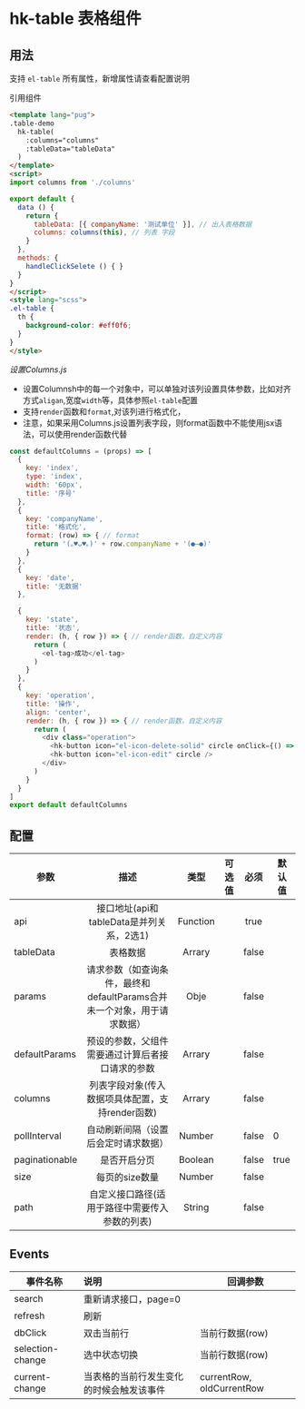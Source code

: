 # hk-table 表格组件

## 用法
支持 `el-table` 所有属性，新增属性请查看配置说明

<template>
  <hk-table-demo/>
</template>

引用组件

```html
<template lang="pug">
.table-demo
  hk-table(
    :columns="columns"
    :tableData="tableData"
  )
</template>
<script>
import columns from './columns'

export default {
  data () {
    return {
      tableData: [{ companyName: '测试单位' }], // 出入表格数据
      columns: columns(this), // 列表 字段
    }
  },
  methods: {
    handleClickSelete () { }
  }
}
</script>
<style lang="scss">
.el-table {
  th {
    background-color: #eff0f6;
  }
}
</style>

```
*设置Columns.js*
- 设置Columnsh中的每一个对象中，可以单独对该列设置具体参数，比如对齐方式`aligan`,宽度`width`等，具体参照`el-table`配置
- 支持`render`函数和`format`,对该列进行格式化，
- 注意，如果采用Columns.js设置列表字段，则format函数中不能使用jsx语法，可以使用render函数代替
```js
const defaultColumns = (props) => [
  {
    key: 'index',
    type: 'index',
    width: '60px',
    title: '序号'
  },
  {
    key: 'companyName',
    title: '格式化',
    format: (row) => { // format
      return '(｡♥ᴗ♥｡)' + row.companyName + '(●—●)'
    }
  },
  {
    key: 'date',
    title: '无数据'
  },

  {
    key: 'state',
    title: '状态',
    render: (h, { row }) => { // render函数，自定义内容
      return (
        <el-tag>成功</el-tag>
      )
    }
  },
  {
    key: 'operation',
    title: '操作',
    align: 'center',
    render: (h, { row }) => { // render函数，自定义内容
      return (
        <div class="operation">
          <hk-button icon="el-icon-delete-solid" circle onClick={() => props.handleClickSelete()} />
          <hk-button icon="el-icon-edit" circle />
        </div>
      )
    }
  }
]
export default defaultColumns

```

## 配置

| 参数    | 描述 | 类型 | 可选值 | 必须 | 默认值 |
| --      |:----: | :--: | :--: | :--: | -- |
| api     | 接口地址(api和tableData是并列关系，2选1) | Function |  | true |  |
| tableData | 表格数据 | Arrary |  | false |  |
| params  | 请求参数（如查询条件，最终和defaultParams合并未一个对象，用于请求数据） | Obje |  | false |  |
| defaultParams | 预设的参数，父组件需要通过计算后者接口请求的参数 | Arrary |  | false |  |
| columns | 列表字段对象(传入数据项具体配置，支持render函数) | Arrary |  | false |  |
| pollInterval | 自动刷新间隔（设置后会定时请求数据） | Number |  | false | 0 |
| paginationable | 是否开启分页 | Boolean |  | false | true |
| size    | 每页的size数量 | Number |  | false |  |
| path    | 自定义接口路径(适用于路径中需要传入参数的列表) | String |  | false |  |

## Events

| 事件名称 | 说明     | 回调参数       |
| -------- | :------- | -------------- |
| search   | 重新请求接口，page=0 |  |
| refresh   | 刷新 |  |
| dbClick   | 双击当前行 | 当前行数据(row) |
| selection-change   | 选中状态切换 | 当前行数据(row) |
| current-change   | 当表格的当前行发生变化的时候会触发该事件 | currentRow, oldCurrentRow |
